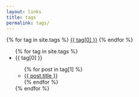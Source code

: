```yaml
---
layout: links
title: tags
permalink: tags/
---
```

 
<div id='tag_cloud'>
{% for tag in site.tags %}
<a href="#{{ tag[0] }}" title="{{ tag[0] }}" rel="{{ tag[1].size }}">{{ tag[0] }}</a>
{% endfor %}
</div>
 
<ul id='tag_list'>
{% for tag in site.tags %}
  <li class='tag_item' id='{{ tag[0] }}'>
    <span class='tag_name'>{{ tag[0] }}</span>
    <span>
      <ul>
      {% for post in tag[1] %}
        <li class='tag_post'><a href="{{ post.url }}" title="{{ post.title }}">{{ post.title }}</a></li>
      {% endfor %}
      </ul>
    </span>
  </li>
{% endfor %}
</ul>
 
<!--修改这里的地址--> 
<script src="{{ site.baseurl }}/jquery-1.10.2.min.js" type="text/javascript" charset="utf-8"></script>  
<script src="{{ site.baseurl }}/js/jquery.tagcloud.js" type="text/javascript" charset="utf-8"></script> 
<!--END-->
 
<script language="javascript">
$.fn.tagcloud.defaults = {
    size: {start: 0.9, end: 2, unit: 'em'},
      color: {start: '#e77471', end: '#f62817'}
};
 
$(function () {
    $('#tag_cloud a').tagcloud();
});
</script>